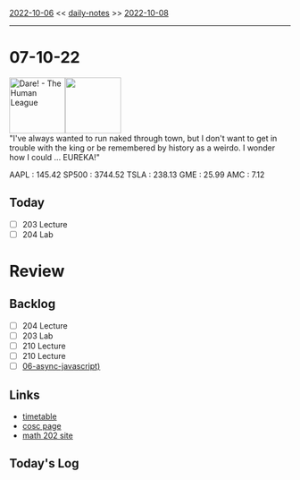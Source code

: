 [2022-10-06](daily_notes/2022-10-06) << [daily-notes](notes/daily-notes.md) >> [2022-10-08](daily_notes/2022-10-08)

---
# 07-10-22
<a href='spotify:album:3ls7tE9D2SIvjTmRuEtsQY'><img src='https://i.scdn.co/image/6c79c64d4e0c7bbbfbc77e2841a7590c46c2b1fb' alt='Dare! - The Human League' height=100></a><img src='https://imgs.xkcd.com/comics/archimedes_principle.png' height=100>
<br>"I've always wanted to run naked through town, but I don't want to get in trouble with the king or be remembered by history as a weirdo. I wonder how I could ... EUREKA!"

AAPL : 145.42 
SP500 : 3744.52 
TSLA : 238.13
GME : 25.99
AMC : 7.12

## Today

- [ ] 203 Lecture
- [ ] 204 Lab

# Review


## Backlog
- [ ] 204 Lecture
- [ ] 203 Lab
- [ ] 210 Lecture
- [ ] 210 Lecture
- [ ] [06-async-javascript)](notes/06-async-javascript.md)

## Links
- [timetable](https://i.imgur.com/9ghbvAG.png)
- [cosc page](https://cosc203.cspages.otago.ac.nz)
- [math 202 site](https://www.maths.otago.ac.nz/?resOLAF)

## Today's Log